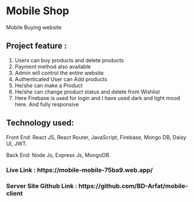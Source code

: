 <h1>Mobile Shop</h1>


<p>Mobile Buying website</p>

<h2>Project feature : </h2>

1) Users can buy products and delete products
2) Payment method also available
3) Admin will control the entire website
4) Authenticated User can Add products
5) He/she can make a Product
6) He/she can change product status and delete from Wishlist
7) Here Firebase is used for login and I have used dark and light mood here. And fully responsive

<h2>Technology used:</h2>

<p>Front End: React JS, React Router, JavaScript, Firebase, Mongo DB, Daisy UI, JWT.</p>
<p>Back End: Node Js, Express Js, MongoDB.</p>

<h3>Live Link : https://mobile-mobile-75ba9.web.app/ </h3>

<h3>Server Site Github Link : https://github.com/BD-Arfat/mobile-client </h3>
